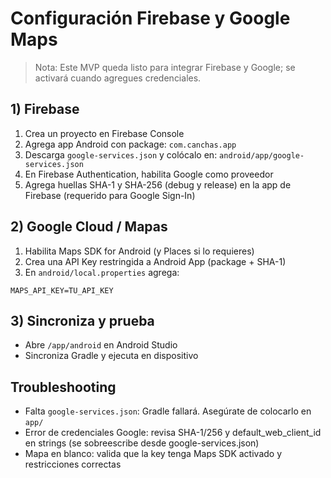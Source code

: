 # Configuración Firebase y Google Maps

> Nota: Este MVP queda listo para integrar Firebase y Google; se activará cuando agregues credenciales.

## 1) Firebase
1. Crea un proyecto en Firebase Console
2. Agrega app Android con package: `com.canchas.app`
3. Descarga `google-services.json` y colócalo en: `android/app/google-services.json`
4. En Firebase Authentication, habilita Google como proveedor
5. Agrega huellas SHA-1 y SHA-256 (debug y release) en la app de Firebase (requerido para Google Sign-In)

## 2) Google Cloud / Mapas
1. Habilita Maps SDK for Android (y Places si lo requieres)
2. Crea una API Key restringida a Android App (package + SHA-1)
3. En `android/local.properties` agrega:
```
MAPS_API_KEY=TU_API_KEY
```

## 3) Sincroniza y prueba
- Abre `/app/android` en Android Studio
- Sincroniza Gradle y ejecuta en dispositivo

## Troubleshooting
- Falta `google-services.json`: Gradle fallará. Asegúrate de colocarlo en `app/`
- Error de credenciales Google: revisa SHA-1/256 y default_web_client_id en strings (se sobreescribe desde google-services.json)
- Mapa en blanco: valida que la key tenga Maps SDK activado y restricciones correctas